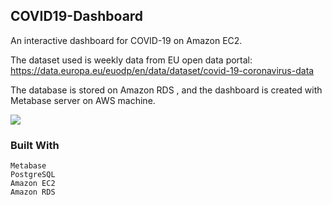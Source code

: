 ## COVID19-Dashboard

An interactive dashboard for COVID-19 on Amazon EC2.

The dataset used is weekly data from EU open data portal: https://data.europa.eu/euodp/en/data/dataset/covid-19-coronavirus-data

The database is stored on Amazon RDS , and the dashboard is created with Metabase server on AWS machine.



<img src="images/dashboard.gif">


### Built With

    Metabase
    PostgreSQL
    Amazon EC2
    Amazon RDS
